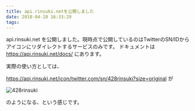 ```yaml
---
title: api.rinsuki.netを公開しました
date: 2018-04-10 16:33:29
tags:
---
```


api.rinsuki.net を公開しました。現時点で公開しているのはTwitterのSN/IDからアイコンにリダイレクトするサービスのみです。
ドキュメントは <https://api.rinsuki.net/docs/> にあります。

<!-- more -->

実際の使い方としては、

<https://api.rinsuki.net/icon/twitter.com/sn/428rinsuki?size=original> が

![428rinsuki](https://api.rinsuki.net/icon/twitter.com/sn/428rinsuki?size=original)

のようになる、という感じです。